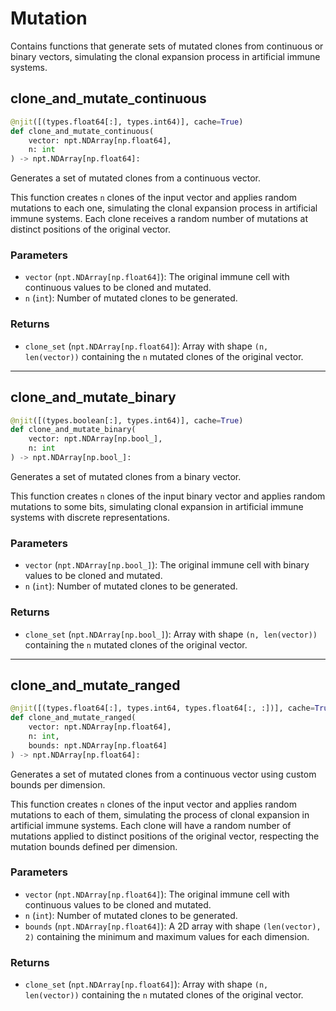 # Mutation

Contains functions that generate sets of mutated clones from continuous or binary vectors, simulating the clonal expansion process in artificial immune systems.

## clone_and_mutate_continuous

```python
@njit([(types.float64[:], types.int64)], cache=True)
def clone_and_mutate_continuous(
    vector: npt.NDArray[np.float64],
    n: int
) -> npt.NDArray[np.float64]:
```

Generates a set of mutated clones from a continuous vector.

This function creates `n` clones of the input vector and applies random mutations to each one, simulating the clonal expansion process in artificial immune systems. Each clone receives a random number of mutations at distinct positions of the original vector.

### Parameters

* `vector` (`npt.NDArray[np.float64]`): The original immune cell with continuous values to be cloned and mutated.
* `n` (`int`): Number of mutated clones to be generated.

### Returns

* `clone_set` (`npt.NDArray[np.float64]`): Array with shape `(n, len(vector))` containing the `n` mutated clones of the original vector.

---

## clone_and_mutate_binary

```python
@njit([(types.boolean[:], types.int64)], cache=True)
def clone_and_mutate_binary(
    vector: npt.NDArray[np.bool_],
    n: int
) -> npt.NDArray[np.bool_]:
```

Generates a set of mutated clones from a binary vector.

This function creates `n` clones of the input binary vector and applies random mutations to some bits, simulating clonal expansion in artificial immune systems with discrete representations.

### Parameters

* `vector` (`npt.NDArray[np.bool_]`): The original immune cell with binary values to be cloned and mutated.
* `n` (`int`): Number of mutated clones to be generated.

### Returns

* `clone_set` (`npt.NDArray[np.bool_]`): Array with shape `(n, len(vector))` containing the `n` mutated clones of the original vector.

---

## clone_and_mutate_ranged

```python
@njit([(types.float64[:], types.int64, types.float64[:, :])], cache=True)
def clone_and_mutate_ranged(
    vector: npt.NDArray[np.float64],
    n: int,
    bounds: npt.NDArray[np.float64]
) -> npt.NDArray[np.float64]:
```

Generates a set of mutated clones from a continuous vector using custom bounds per dimension.

This function creates `n` clones of the input vector and applies random mutations to each of them, simulating the process of clonal expansion in artificial immune systems. Each clone will have a random number of mutations applied to distinct positions of the original vector, respecting the mutation bounds defined per dimension.

### Parameters

* `vector` (`npt.NDArray[np.float64]`): The original immune cell with continuous values to be cloned and mutated.
* `n` (`int`): Number of mutated clones to be generated.
* `bounds` (`npt.NDArray[np.float64]`): A 2D array with shape `(len(vector), 2)` containing the minimum and maximum values for each dimension.

### Returns

* `clone_set` (`npt.NDArray[np.float64]`): Array with shape `(n, len(vector))` containing the `n` mutated clones of the original vector.
